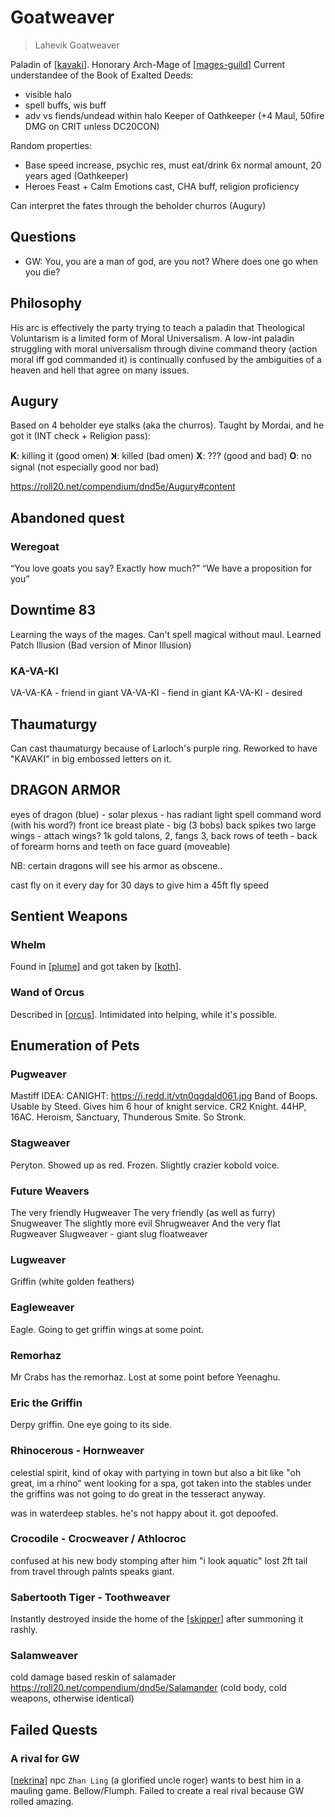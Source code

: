 # Goatweaver
> Lahevik Goatweaver

Paladin of [[kavaki]].
Honorary Arch-Mage of [[mages-guild]]
Current understandee of the Book of Exalted Deeds:
- visible halo
- spell buffs, wis buff
- adv vs fiends/undead within halo
Keeper of Oathkeeper (+4 Maul, 50fire DMG on CRIT unless DC20CON)

Random properties:
- Base speed increase, psychic res, must eat/drink 6x normal amount, 20 years aged (Oathkeeper)
- Heroes Feast + Calm Emotions cast, CHA buff, religion proficiency

Can interpret the fates through the beholder churros (Augury)

## Questions
- GW: You, you are a man of god, are you not? Where does one go when you die?

## Philosophy
His arc is effectively the party trying to teach a paladin that Theological Voluntarism is a limited form of Moral Universalism.
A low-int paladin struggling with moral universalism through divine command theory (action moral iff god commanded it) is continually confused by the ambiguities of a heaven and hell that agree on many issues.

## Augury
Based on 4 beholder eye stalks (aka the churros). Taught by Mordai, and he got it (INT check + Religion pass):

**K**: killing it (good omen)
**Ʞ**: killed (bad omen)
**X**: ??? (good and bad)
**O**: no signal (not especially good nor bad)

https://roll20.net/compendium/dnd5e/Augury#content

## Abandoned quest
### Weregoat
“You love goats you say? Exactly how much?”
“We have a proposition for you”

## Downtime 83
Learning the ways of the mages.
Can't spell magical without maul.
Learned Patch Illusion (Bad version of Minor Illusion)

### KA-VA-KI
VA-VA-KA - friend in giant
VA-VA-KI - fiend in giant
KA-VA-KI - desired

## Thaumaturgy
Can cast thaumaturgy because of Larloch's purple ring.
Reworked to have "KAVAKI" in big embossed letters on it.

## DRAGON ARMOR
eyes of dragon (blue) - solar plexus - has radiant light spell command word (with his word?)
front ice breast plate - big  (3 bobs)
back spikes
two large wings - attach wings? 1k gold
talons, 2, fangs 3, back rows of teeth - back of forearm
horns and teeth on face guard (moveable)

NB: certain dragons will see his armor as obscene..

cast fly on it every day for 30 days to give him a 45ft fly speed

## Sentient Weapons
### Whelm
Found in [[plume]] and got taken by [[koth]].
### Wand of Orcus
Described in [[orcus]].
Intimidated into helping, while it's possible.

## Enumeration of Pets
### Pugweaver
Mastiff
IDEA: CANIGHT: https://i.redd.it/vtn0qgdald061.jpg
Band of Boops. Usable by Steed. Gives him 6 hour of knight service.
CR2 Knight. 44HP, 16AC. Heroism, Sanctuary, Thunderous Smite. So Stronk.

### Stagweaver
Peryton. Showed up as red. Frozen. Slightly crazier kobold voice.

### Future Weavers
The very friendly Hugweaver
The very friendly (as well as furry) Snugweaver
The slightly more evil Shrugweaver
And the very flat Rugweaver
Slugweaver - giant slug
floatweaver

### Lugweaver
Griffin (white golden feathers)

### Eagleweaver
Eagle. Going to get griffin wings at some point.

### Remorhaz
Mr Crabs has the remorhaz.
Lost at some point before Yeenaghu.

### Eric the Griffin
Derpy griffin. One eye going to its side.

### Rhinocerous - Hornweaver
celestial spirit, kind of okay with partying in town
but also a bit like "oh great, im a rhino"
went looking for a spa, got taken into the stables under the griffins
was not going to do great in the tesseract anyway.

was in waterdeep stables. he's not happy about it.
got depoofed.

### Crocodile - Crocweaver / Athlocroc
confused at his new body
stomping after him
"i look aquatic"
lost 2ft tail from travel through palnts
speaks giant.

### Sabertooth Tiger - Toothweaver
Instantly destroyed inside the home of the [[skipper]] after summoning it rashly.

### Salamweaver
cold damage based reskin of salamader
https://roll20.net/compendium/dnd5e/Salamander
(cold body, cold weapons, otherwise identical)

## Failed Quests
### A rival for GW
[[nekrina]] npc  `Zhan Ling` (a glorified uncle roger) wants to best him in a mauling game.
Bellow/Flumph. Failed to create a real rival because GW rolled amazing.

[//begin]: # "Autogenerated link references for markdown compatibility"
[kavaki]: ../deities/kavaki "Kavaki"
[mages-guild]: ../factions/mages-guild "Mages Guild"
[plume]: ../whiteplume/plume "Whiteplume Mountain"
[koth]: ../npcs/koth "Koth M'gog"
[orcus]: ../deities/orcus "Orcus"
[skipper]: skipper "The Skipper"
[nekrina]: ../east/nekrina "Nekrina"
[//end]: # "Autogenerated link references"
